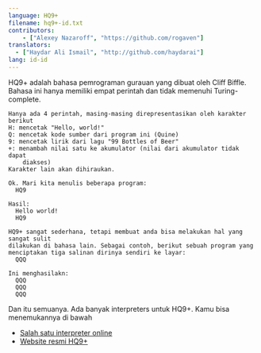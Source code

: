 ```yaml
---
language: HQ9+
filename: hq9+-id.txt
contributors:
    - ["Alexey Nazaroff", "https://github.com/rogaven"]
translators:
  - ["Haydar Ali Ismail", "http://github.com/haydarai"]
lang: id-id
---
```


HQ9+ adalah bahasa pemrograman gurauan yang dibuat oleh Cliff Biffle. Bahasa
ini hanya memiliki empat perintah dan tidak memenuhi Turing-complete.

```
Hanya ada 4 perintah, masing-masing direpresentasikan oleh karakter berikut
H: mencetak "Hello, world!"
Q: mencetak kode sumber dari program ini (Quine)
9: mencetak lirik dari lagu "99 Bottles of Beer"
+: menambah nilai satu ke akumulator (nilai dari akumulator tidak dapat
	diakses)
Karakter lain akan dihiraukan.

Ok. Mari kita menulis beberapa program:
  HQ9

Hasil:
  Hello world!
  HQ9

HQ9+ sangat sederhana, tetapi membuat anda bisa melakukan hal yang sangat sulit
dilakukan di bahasa lain. Sebagai contoh, berikut sebuah program yang
menciptakan tiga salinan dirinya sendiri ke layar:
  QQQ

Ini menghasilakn:
  QQQ
  QQQ
  QQQ
```

Dan itu semuanya. Ada banyak interpreters untuk HQ9+. Kamu bisa menemukannya di
bawah

+ [Salah satu interpreter online](https://almnet.de/esolang/hq9plus.php)
+ [Website resmi HQ9+](http://cliffle.com/esoterica/hq9plus.html)
